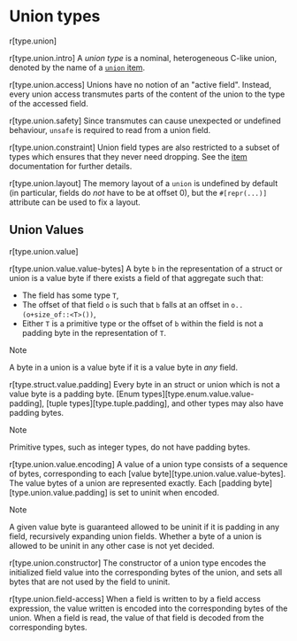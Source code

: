 # Union types

r[type.union]

r[type.union.intro]
A *union type* is a nominal, heterogeneous C-like union, denoted by the name of
a [`union` item][item].

r[type.union.access]
Unions have no notion of an "active field". Instead, every union access
transmutes parts of the content of the union to the type of the accessed field.

r[type.union.safety]
Since transmutes can cause unexpected or undefined behaviour, `unsafe` is
required to read from a union field.

r[type.union.constraint]
Union field types are also restricted to a
subset of types which ensures that they never need dropping. See the [item]
documentation for further details.

r[type.union.layout]
The memory layout of a `union` is undefined by default (in particular, fields do
*not* have to be at offset 0), but the `#[repr(...)]` attribute can be used to
fix a layout.

## Union Values 

r[type.union.value]

r[type.union.value.value-bytes]
A byte `b` in the representation of a struct or union is a value byte if there exists a field of that aggregate such that:
* The field has some type `T`,
* The offset of that field `o` is such that `b` falls at an offset in `o..(o+size_of::<T>())`,
* Either `T` is a primitive type or the offset of `b` within the field is not a padding byte in the representation of `T`.

> [!NOTE]
> A byte in a union is a value byte if it is a value byte in *any* field.

r[type.struct.value.padding]
Every byte in an struct or union which is not a value byte is a padding byte. [Enum types][type.enum.value.value-padding], [tuple types][type.tuple.padding], and other types may also have padding bytes.

> [!NOTE]
> Primitive types, such as integer types, do not have padding bytes.

r[type.union.value.encoding]
A value of a union type consists of a sequence of bytes, corresponding to each [value byte][type.union.value.value-bytes]. The value bytes of a union are represented exactly. Each [padding byte][type.union.value.padding] is set to uninit when encoded.

> [!NOTE]
> A given value byte is guaranteed allowed to be uninit if it is padding in any field, recursively expanding union fields. Whether a byte of a union is allowed to be uninit in any other case is not yet decided.

r[type.union.constructor]
The constructor of a union type encodes the initialized field value into the corresponding bytes of the union, and sets all bytes that are not used by the field to uninit.

r[type.union.field-access]
When a field is written to by a field access expression, the value written is encoded into the corresponding bytes of the union. When a field is read, the value of that field is decoded from the corresponding bytes.

[`Copy`]: ../special-types-and-traits.md#copy
[item]: ../items/unions.md

